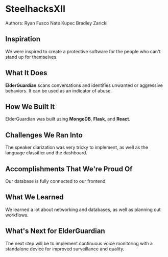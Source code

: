 # SteelhacksXII
Authors:
  Ryan Fusco
  Nate Kupec
  Bradley Zaricki

  ## Inspiration
We were inspired to create a protective software for the people who can't stand up for themselves.

## What It Does
**ElderGuardian** scans conversations and identifies unwanted or aggressive behaviors. It can be used as an indicator of abuse.

## How We Built It
ElderGuardian was built using **MongoDB**, **Flask**, and **React**.

## Challenges We Ran Into
The speaker diarization was very tricky to implement, as well as the language classifier and the dashboard.

## Accomplishments That We're Proud Of
Our database is fully connected to our frontend.

## What We Learned
We learned a lot about networking and databases, as well as planning out workflows.

## What's Next for ElderGuardian
The next step will be to implement continuous voice monitoring with a standalone device for improved surveillance and quality.
